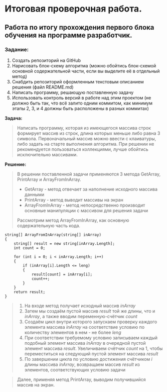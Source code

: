 # Итоговая проверочная работа.

## Работа по итогу прохождения первого блока обучения на программе разработчик.
### Задание:
1. Создать репозиторий на GitHub
2. Нарисовать блок-схему алгоритма (можно обойтись блок-схемой основной содержательной части, если вы выделите её в отдельный метод)
3. Снабдить репозиторий оформленным текстовым описанием решения (файл README.md)
4. Написать программу, решающую поставленную задачу
5. Использовать контроль версий в работе над этим проектом (не должно быть так, что всё залито одним коммитом, как минимум этапы 2, 3, и 4 должны быть расположены в разных коммитах)

**Задача:**
>Написать программу, которая из имеющегося массива строк формирует массив из строк,
длина которых меньше либо равна 3 символа.
Первоначальный массив можно ввести с клаиватуры, либо задать на старте выполнения 
алгоритма. 
При решении не рекомендуется пользоваться коллекциями, лучше обойтись исключительно
массивами. 

**Решение:**
>В решении поставленной задачи применяются 3 метода GetArray, PrintArray и ArrayFromInArray.
>* GetArray - метод отвечает за наполнение исходного массива данными
>* PrintArray - метод выводит массивы на экран
>* ArrayFromInArray - метод непосредственно производит основные манипуляции с массивом для решения задачи
>
>Рассмотрим метод ArrayFromInArray, как основную содержательную часть кода.

    string[] ArrayFromInArray(string[] inArray)
    {
        string[] result = new string[inArray.Length];
        int count = 0;

        for (int i = 0; i < inArray.Length; i++)
        {
            if (inArray[i].Length <= leng)
            {
                result[count] = inArray[i];
                count++;
            }
        }
        return result;
    }
>1. На входе метод получает исходный массив *inArray*
>2. Затем мы создаём пустой массив *result* той же длины, что и *inArray*, а также вводим переменную-счётчик *count*
>3. Создаём цикл внутри которого запускаем проверку каждого элемента массива *inArray* на соответствие условию по количеству элементов в нем - не более *leng*
>4. При соответствии требуемому условию записываем каждый подобный элемент массива *inArray* в очередной пустой элемент массива *result*. Увеличиваем счётчик *count* на 1, чтобы переместиться на следующий пустой элемент массива *result*  
>5. По завершении цикла по условию достижения счётчиком *i* длины массива *inArray*, возвращаем массив *result* из элементов, соответствующих условию задачи

>Далее, применяя метод PrintArray, выводим получившийся массив на экран.   